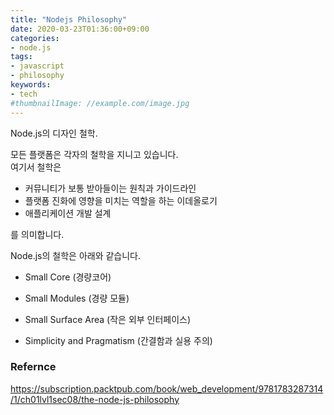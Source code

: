 ```yaml
---
title: "Nodejs Philosophy"
date: 2020-03-23T01:36:00+09:00
categories:
- node.js
tags:
- javascript
- philosophy
keywords:
- tech
#thumbnailImage: //example.com/image.jpg
---
```

Node.js의 디자인 철학.  

<!--more-->
모든 플랫폼은 각자의 철학을 지니고 있습니다.  
여기서 철학은

- 커뮤니티가 보통 받아들이는 원칙과 가이드라인
- 플랫폼 진화에 영향을 미치는 역할을 하는 이데올로기
- 애플리케이션 개발 설계

를 의미합니다.


Node.js의 철학은 아래와 같습니다.
- Small Core (경량코어)

- Small Modules (경량 모듈)

- Small Surface Area (작은 외부 인터페이스)

- Simplicity and Pragmatism (간결함과 실용 주의)


### Refernce
https://subscription.packtpub.com/book/web_development/9781783287314/1/ch01lvl1sec08/the-node-js-philosophy  
